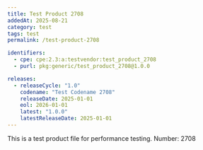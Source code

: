 ```yaml
---
title: Test Product 2708
addedAt: 2025-08-21
category: test
tags: test
permalink: /test-product-2708

identifiers:
  - cpe: cpe:2.3:a:testvendor:test_product_2708
  - purl: pkg:generic/test_product_2708@1.0.0

releases:
  - releaseCycle: "1.0"
    codename: "Test Codename 2708"
    releaseDate: 2025-01-01
    eol: 2026-01-01
    latest: "1.0.0"
    latestReleaseDate: 2025-01-01
---
```


This is a test product file for performance testing. Number: 2708

